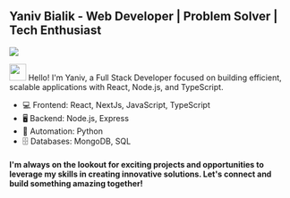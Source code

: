


## Yaniv Bialik - Web Developer | Problem Solver | Tech Enthusiast

![](https://komarev.com/ghpvc/?username=yanivv77&abbreviated=true)

<img src="https://raw.githubusercontent.com/MartinHeinz/MartinHeinz/master/wave.gif" width="30" height="30" />  Hello! I'm Yaniv, a Full Stack Developer focused on building efficient, scalable applications with React, Node.js, and TypeScript.

- 💻 Frontend:  React, NextJs, JavaScript, TypeScript
- 🖥️ Backend: Node.js, Express
- 🐍 Automation: Python
- 🗄️ Databases: MongoDB, SQL

#### I'm always on the lookout for exciting projects and opportunities to leverage my skills in creating innovative solutions. Let's connect and build something amazing together!











